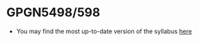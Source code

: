 # GPGN5498/598
- You may find the most up-to-date version of the syllabus [here](https://github.com/biavillasboas/GPGN598/tree/main)
